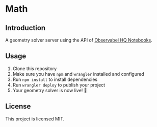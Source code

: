 # Math

## Introduction

A geometry solver server using the API of [Observabel HQ Notebooks](https://observablehq.com/).

## Usage

1. Clone this repository
2. Make sure you have `npm` and `wrangler` installed and configured
3. Run `npm install` to install dependencies
4.  Run `wrangler deploy` to publish your project
6.  Your geometry solver is now live! 🎉

## License

This project is licensed MIT.